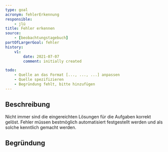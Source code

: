 ```yaml
---
type: goal
acronym: fehlerErkennung
responsible: 
    - jlü
title: Fehler erkennen
source: 
    - [beobachtungstagebuch]
partOfLargerGoal: fehler
history:
    v1:
        date: 2021-07-07
        comment: initially created

todo: 
    - Quelle an das Format [..., ..., ...] anpassen 
    - Quelle spezifizieren
    - Begründung fehlt, bitte hinzufügen   
---
```


## Beschreibung

Nicht immer sind die eingereichten Lösungen für die Aufgaben korrekt gelöst. Fehler müssen bestmöglich automatisiert festgestellt werden und als solche kenntlich gemacht 
werden.

## Begründung


